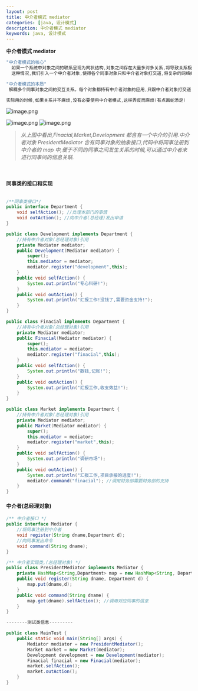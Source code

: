 ```yaml
---
layout: post
title: 中介者模式 mediator
categories: [java, 设计模式]
description: 中介者模式 mediator
keywords: java, 设计模式
---
```


**中介者模式 mediator**

```java
"中介者模式的核心"
  如果一个系统中对象之间的联系呈现为网状结构,对象之间存在大量多对多关系,将导致关系极其复杂,这些对象称为"同事对象"
  这种情况,我们引入一个中介者对象,使得各个同事对象只和中介者对象打交道,将复杂的网络结构化解为如下的星型结构

"中介者模式的本质"
 解耦多个同事对象之间的交互关系。每个对象都持有中介者对象的应用,只跟中介者对象打交道,我们通过中介者对象统一管理这些交互关系。

实际用的时候,如果关系并不麻烦,没有必要使用中介者模式,这样弄反而麻烦(有点画蛇添足)
```

​![image.png](https://cdn.nlark.com/yuque/0/2021/png/659846/1635232680619-f5cd3cc8-4f44-4189-893a-a1f4161e0d75.png#clientId=u965db8da-0556-4&from=paste&height=162&id=u5d5cc82e&margin=%5Bobject%20Object%5D&name=image.png&originHeight=486&originWidth=1728&originalType=binary&ratio=1&size=61658&status=done&style=none&taskId=u623f3561-5e3b-4a5b-9574-9a0ffa0ec8b&width=577)

![image.png](https://cdn.nlark.com/yuque/0/2021/png/659846/1635232719391-8c4ce40c-32c7-4314-a8fc-5f0d21df2582.png#clientId=u965db8da-0556-4&from=paste&height=266&id=uec561dd9&margin=%5Bobject%20Object%5D&name=image.png&originHeight=660&originWidth=1596&originalType=binary&ratio=1&size=121192&status=done&style=none&taskId=u12506b15-75a5-4690-8724-a8e0c22a93f&width=644)
![image.png](https://cdn.nlark.com/yuque/0/2021/png/659846/1635232756452-f99be79e-0338-4437-80b1-e6d3314288f6.png#clientId=u965db8da-0556-4&from=paste&height=297&id=u1139fe67&margin=%5Bobject%20Object%5D&name=image.png&originHeight=594&originWidth=1958&originalType=binary&ratio=1&size=80434&status=done&style=none&taskId=u33de54f5-32e9-43c7-9f10-feaf1a5e8ed&width=979)
​

> _从上图中看出,Finacial,Market,Development 都含有一个中介的引用.中介者对象 PresidentMediator 含有同事对象的抽象接口,代码中将同事注册到中介者的 map 中,便于不同的同事之间发生关系的时候,可以通过中介者来进行同事间的信息关联._

​

#### 同事类的接口和实现

```java

/**同事类接口*/
public interface Department {
    void selfAction(); //处理本部门的事情
    void outAction(); //向中介者(总经理)发出申请
}

public class Development implements Department {
    //持有中介者对象(总经理对象)引用
    private Mediator mediator;
    public Development(Mediator mediator) {
        super();
        this.mediator = mediator;
        mediator.register("development",this);
    }
    public void selfAction() {
        System.out.println("专心科研!");
    }
    public void outAction() {
        System.out.println("汇报工作!没钱了,需要资金支持!");
    }
}

public class Finacial implements Department {
    //持有中介者对象(总经理对象)引用
    private Mediator mediator;
    public Finacial(Mediator mediator) {
        super();
        this.mediator = mediator;
        mediator.register("finacial",this);
    }
    public void selfAction() {
        System.out.println("数钱,记账!");
    }
    public void outAction() {
        System.out.println("汇报工作,收支效益!");
    }
}

public class Market implements Department {
    //持有中介者对象(总经理对象)引用
    private Mediator mediator;
    public Market(Mediator mediator) {
        super();
        this.mediator = mediator;
        mediator.register("market",this);
    }
    public void selfAction() {
        System.out.println("调研市场");
    }
    public void outAction() {
        System.out.println("汇报工作,项目承接的进度!");
        mediator.command("finacial"); //调用财务部需要财务部的支持
    }
}
```

#### 中介者(总经理对象)

```java
/** 中介者接口 */
public interface Mediator {
    //将同事注册到中介者
    void register(String dname,Department d);
    //向同事发出命令
    void command(String dname);
}

/** 中介者实现类,(总经理对象) */
public class PresidentMediator implements Mediator {
    private HashMap<String,Department> map = new HashMap<String, Department>();
    public void register(String dname, Department d) {
        map.put(dname,d);
    }
    public void command(String dname) {
        map.get(dname).selfAction(); //调用对应同事的信息
    }
}
```

```java
--------测试类信息---------

public class MainTest {
    public static void main(String[] args) {
        Mediator mediator = new PresidentMediator();
        Market market = new Market(mediator);
        Development development = new Development(mediator);
        Finacial finacial = new Finacial(mediator);
        market.selfAction();
        market.outAction();
    }
}
```

​
